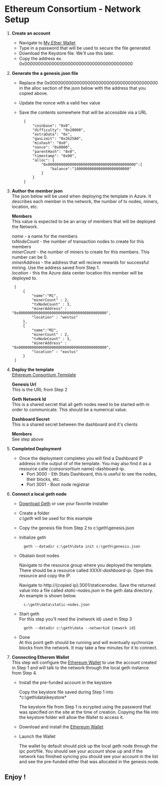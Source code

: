# Ethereum Consortium - Network Setup #

1. **Create an account**
    * Navigate to [My Ether Wallet](http://myetherwallet.com)
    * Type in a password that will be used to secure the file generated
    * Download the Keystore file. We'll use this later.
    * Copy the address ex. 0x0000000000000000000000000000000000000000

2. **Generate the a genesis.json file**
    * Replace the 0x0000000000000000000000000000000000000000 in the alloc section of the json below with the address that you copied above.
    * Update the nonce with a valid hex value
    * Save the contents somewhere that will be accessible via a URL

            {
                "coinbase": "0x0",
                "difficulty": "0x20000",
                "extraData": "0x",
                "gasLimit": "0x2625A0",
                "mixhash": "0x0",
                "nonce": "0x0000",
                "parentHash": "0x0",
                "timestamp": "0x00",
                "alloc": {
                    "0x0000000000000000000000000000000000000000":{
                        "balance":"1000000000000000000000000"
                    }
                }
            }

3. **Author the member json**  
    The json below will be used when deploying the template in Azure. It describes each member in the
    network, the number of tx nodes, miners, location, etc.

    **Members**  
    This value is expected to be an array of members that will be deployed the Network.

    *name* - a name for the members  
    *txNodeCount* - the number of transaction nodes to create for this members  
    *minerCount* - the number of miners to create for this members. This number can be 0.  
    *minerAddress* - the address that will recieve rewards for successful mining. Use the address saved from Step 1.  
    *location* - this the Azure data center location this member will be deployed to.  


        [
            {
                "name":"M1",
                "minerCount" : 2,
                "txNodeCount" : 3,
                "minerAddress" : "0x0000000000000000000000000000000000000000",
                "location" : "westus"
            },
            {
                "name":"M2",
                "minerCount" : 2,
                "txNodeCount" : 3,
                "minerAddress" : "0x0000000000000000000000000000000000000000",
                "location" : "eastus"
            }
        ]

4. **Deploy the template**  
    [Ethereum Consortium Template](https://portal.azure.com/#create/Microsoft.Template/uri/https%3A%2F%2Fraw.githubusercontent.com%2FEthereumEx%2Fethereum-arm-templates%2Fmaster%2Fethereum-consortium%2Ftemplate.consortium.json)
    
    **Genesis Url**  
    This is the URL from Step 2

    **Geth Network Id**  
    This is a shared secret that all geth nodes need to be started with in order to communicate. This should be a numerical value.

    **Dashboard Secret**  
    This is a shared secret between the dashboard and it's clients

    **Members**  
    See step above

5. **Completed Deployment**
    * Once the deployment completes you will find a Dashboard IP address in the output of
    of the template. You may also find it as a resource calle {consorsortium name}-dashboard-ip.
        * Port 3000 - Eth Stats Dashboard, this is useful to see the nodes, their blocks, etc.
        * Port 3001 - Boot node registrar
    
6. **Connect a local geth node**  
    * [Download Geth] or use your favorite installer
    * Create a folder  
        *c:\geth* will be used for this example
    * Copy the genesis file from Step 2 to c:\geth\genesis.json
    * Initialize geth

            geth --datadir c:\geth\data init c:\geth\genesis.json
    * Obatain boot nodes
      
      Navigate to the resource group where you deployed the template. 
      There should be a resource called *XXXX-dashboard-ip*. Open this 
      resource and copy the IP.  

      Navigate to http://{copied ip}:3001/staticenodes. Save the returned value into a file called
      *static-nodes.json* in the geth data directory. An example is shown below.
            
            c:\geth\data\static-nodes.json

    * Start geth  
    For this step you'll need the {network id} used in Step 3

            geth --datadir c:\geth\data --networkid {nework id}

    * Done   
    At this point geth should be running and will eventually sychronize blocks
    from the network. It may take a few minutes for it to connect.



7. **Connecting Etherem Wallet**   
This step will configure the [Ethereum Wallet] to use the account created
in Step 1 and will talk to the network through the local geth instance from
Step 4.

    * Install the pre-funded account in the keystore  
     
      Copy the keystore file saved during Step 1 into *c:\geth\data\keystore\*  
        
      The keystore file from Step 1 is ecrypted using the password that was specified
      on the site at the time of creation. Copying the file into the keystore folder
      will allow the Wallet to access it.
    * Download and install the [Ethereum Wallet]
    * Launch the Wallet  

      The wallet by default should pick up the local geth node through the ipc
      port/file. You should see your account show up and if the network has 
      finished syncing you should see your account in the list and see the 
      pre-funded ether that was allocated in the genesis node.

## Enjoy !  


[Download Geth]:https://geth.ethereum.org/downloads/
[Ethereum Wallet]:https://github.com/ethereum/mist/releases